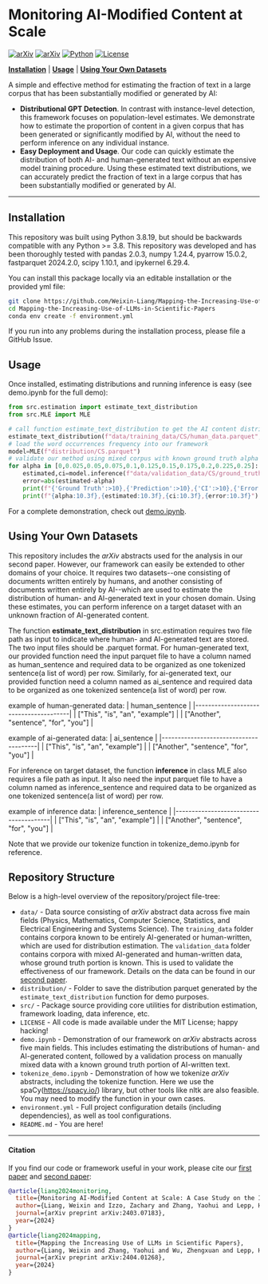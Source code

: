 # Monitoring AI-Modified Content at Scale

[![arXiv](https://img.shields.io/badge/arXiv-2403.07183-df2a2a.svg?style=for-the-badge)](https://arxiv.org/abs/2403.07183)
[![arXiv](https://img.shields.io/badge/arXiv-2404.01268-df2a2a.svg?style=for-the-badge)](https://arxiv.org/abs/2404.01268)
[![Python](https://img.shields.io/badge/python-3.8.19-blue?style=for-the-badge)](https://www.python.org)
[![License](https://img.shields.io/github/license/TRI-ML/prismatic-vlms?style=for-the-badge)](LICENSE)

[**Installation**](#installation) | [**Usage**](#usage) | [**Using Your Own Datasets**](#using-your-own-datasets)

A simple and effective method for estimating
the fraction of text in a large corpus that has been substantially modified or generated by AI:

- **Distributional GPT Detection**. In contrast with instance-level detection, this framework focuses on population-level estimates. We demonstrate how to
estimate the proportion of content in a given corpus that has
been generated or significantly modified by AI, without the
need to perform inference on any individual instance.
- **Easy Deployment and Usage**. Our code can quickly estimate the distribution of both AI- and human-generated text without an expensive model training procedure. Using these estimated text distributions, we can accurately predict the fraction of text in a large corpus that has been substantially modified or generated by AI.

---

## Installation

This repository was built using Python 3.8.19, but should be backwards compatible with any Python >= 3.8. This 
repository was developed and has been thoroughly tested with pandas 2.0.3, numpy 1.24.4, pyarrow 15.0.2, fastparquet 2024.2.0, scipy 1.10.1, and ipykernel 6.29.4.

You can install this package locally via an editable installation or the provided yml file:

```bash
git clone https://github.com/Weixin-Liang/Mapping-the-Increasing-Use-of-LLMs-in-Scientific-Papers.git
cd Mapping-the-Increasing-Use-of-LLMs-in-Scientific-Papers
conda env create -f environment.yml
```

If you run into any problems during the installation process, please file a GitHub Issue.

## Usage

Once installed, estimating distributions and running inference is easy (see demo.ipynb for the full demo):

```python
from src.estimation import estimate_text_distribution
from src.MLE import MLE

# call function estimate_text_distribution to get the AI content distribution & human content distribution
estimate_text_distribution(f"data/training_data/CS/human_data.parquet",f"data/training_data/CS/ai_data.parquet",f"distribution/CS.parquet")
# load the word occurrences frequency into our framework
model=MLE(f"distribution/CS.parquet")
# validate our method using mixed corpus with known ground truth alpha
for alpha in [0,0.025,0.05,0.075,0.1,0.125,0.15,0.175,0.2,0.225,0.25]:
    estimated,ci=model.inference(f"data/validation_data/CS/ground_truth_alpha_{alpha}.parquet")
    error=abs(estimated-alpha)
    print(f"{'Ground Truth':>10},{'Prediction':>10},{'CI':>10},{'Error':>10}")
    print(f"{alpha:10.3f},{estimated:10.3f},{ci:10.3f},{error:10.3f}")
```

For a complete demonstration, check out [demo.ipynb](demo.ipynb). 


## Using Your Own Datasets

This repository includes the *arXiv* abstracts used for the analysis in our second paper. However, our framework can easily be extended to other domains of your choice. It requires two datasets--one consisting of documents written entirely by humans, and another consisting of documents written entirely by AI--which are used to estimate the distribution of human- and AI-generated text in your chosen domain. Using these estimates, you can perform inference on a target dataset with an unknown fraction of AI-generated content.

The function **estimate_text_distribution** in src.estimation requires two file path as input to indicate where human- and AI-generated text are stored. The two input files should be .parquet format. For human-generated text, our provided function need the input parquet file to have a column named as human_sentence and required data to be organized as one tokenized sentence(a list of word) per row. Similarly, for ai-generated text, our provided function need a column named as ai_sentence and required data to be organized as one tokenized sentence(a list of word) per row.

example of human-generated data:
| human_sentence                        | 
|---------------------------------------|
| ["This", "is", "an", "example"]       |
| ["Another", "sentence", "for", "you"] |

example of ai-generated data:
| ai_sentence                           | 
|---------------------------------------|
| ["This", "is", "an", "example"]       |
| ["Another", "sentence", "for", "you"] |


For inference on target dataset, the function **inference** in class MLE also requires a file path as input. It also need the input parquet file to have a column named as inference_sentence and required data to be organized as one tokenized sentence(a list of word) per row.

example of inference data:
| inference_sentence                    | 
|---------------------------------------|
| ["This", "is", "an", "example"]       |
| ["Another", "sentence", "for", "you"] |

Note that we provide our tokenize function in tokenize_demo.ipynb for reference.

## Repository Structure

Below is a high-level overview of the repository/project file-tree:

+ `data/` - Data source consisting of *arXiv* abstract data across five main fields (Physics, Mathematics, Computer Science, Statistics, and Electrical Engineering and Systems Science). The `training_data` folder contains corpora known to be entirely AI-generated or human-written, which are used for distribution estimation. The `validation_data` folder contains corpora with mixed AI-generated and human-written data, whose ground truth portion is known. This is used to validate the effectiveness of our framework. Details on the data can be found in our [second paper](https://arxiv.org/abs/2404.01268).
+ `distribution/` - Folder to save the distribution parquet generated by the `estimate_text_distribution` function for demo purposes.
+ `src/` - Package source providing core utilities for distribution estimation, framework loading, data inference, etc.
+ `LICENSE` - All code is made available under the MIT License; happy hacking!
+ `demo.ipynb` - Demonstration of our framework on *arXiv* abstracts across five main fields. This includes estimating the distributions of human- and AI-generated content, followed by a validation process on manually mixed data with a known ground truth portion of AI-written text.
+ `tokenize_demo.ipynb` - Demonstration of how we tokenize *arXiv* abstracts, including the tokenize function. Here we use the spaCy(https://spacy.io/) library, but other tools like nltk are also feasible. You may need to modify the function in your own cases.
+ `environment.yml` - Full project configuration details (including dependencies), as well as tool configurations.
+ `README.md` - You are here!
---

#### Citation 

If you find our code or framework useful in your work, please cite our [first paper](https://arxiv.org/abs/2403.07183) and [second paper](https://arxiv.org/abs/2404.01268):

```bibtex
@article{liang2024monitoring,
  title={Monitoring AI-Modified Content at Scale: A Case Study on the Impact of ChatGPT on AI Conference Peer Reviews},
  author={Liang, Weixin and Izzo, Zachary and Zhang, Yaohui and Lepp, Haley and Cao, Hancheng and Zhao, Xuandong and Chen, Lingjiao and Ye, Haotian and Liu, Sheng and Huang, Zhi and others},
  journal={arXiv preprint arXiv:2403.07183},
  year={2024}
}
@article{liang2024mapping,
  title={Mapping the Increasing Use of LLMs in Scientific Papers},
  author={Liang, Weixin and Zhang, Yaohui and Wu, Zhengxuan and Lepp, Haley and Ji, Wenlong and Zhao, Xuandong and Cao, Hancheng and Liu, Sheng and He, Siyu and Huang, Zhi and others},
  journal={arXiv preprint arXiv:2404.01268},
  year={2024}
}
```
